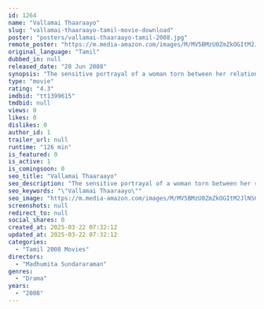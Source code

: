 ```yaml
---
id: 1264
name: "Vallamai Thaaraayo"
slug: "vallamai-thaaraayo-tamil-movie-download"
poster: "posters/vallamai-thaaraayo-tamil-2008.jpg"
remote_poster: "https://m.media-amazon.com/images/M/MV5BMzU0ZmZkOGItM2JlNS00NTk5LTljYmQtMTg2ZWU2MTA0MDc4XkEyXkFqcGdeQXVyOTk3NTc2MzE@._V1_SX300.jpg"
original_language: "Tamil"
dubbed_in: null
released_date: "28 Jun 2008"
synopsis: "The sensitive portrayal of a woman torn between her relationships, feelings and desires."
type: "movie"
rating: "4.3"
imdbid: "tt1399615"
tmdbid: null
views: 0
likes: 0
dislikes: 0
author_id: 1
trailer_url: null
runtime: "126 min"
is_featured: 0
is_active: 1
is_comingsoon: 0
seo_title: "Vallamai Thaaraayo"
seo_description: "The sensitive portrayal of a woman torn between her relationships, feelings and desires."
seo_keywords: "\"Vallamai Thaaraayo\""
seo_image: "https://m.media-amazon.com/images/M/MV5BMzU0ZmZkOGItM2JlNS00NTk5LTljYmQtMTg2ZWU2MTA0MDc4XkEyXkFqcGdeQXVyOTk3NTc2MzE@._V1_SX300.jpg"
screenshots: null
redirect_to: null
social_shares: 0
created_at: 2025-03-22 07:32:12
updated_at: 2025-03-22 07:32:12
categories:
  - "Tamil 2008 Movies"
directors:
  - "Madhumita Sundararaman"
genres:
  - "Drama"
years:
  - "2008"
---
```

